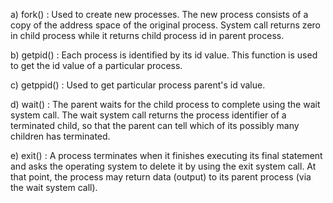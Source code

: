 a) fork() : Used to create new processes. The new process consists of a copy of the address
space of the original process. System call returns zero in child process while it returns child
process id in parent process.

b) getpid() : Each process is identified by its id value. This function is used to get the id value of
a particular process.

c) getppid() : Used to get particular process parent's id value.

d) wait() : The parent waits for the child process to complete using the wait system call. The
wait system call returns the process identifier of a terminated child, so that the parent can tell
which of its possibly many children has terminated.

e) exit() : A process terminates when it finishes executing its final statement and asks the
operating system to delete it by using the exit system call. At that point, the process may
return data (output) to its parent process (via the wait system call).